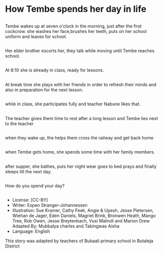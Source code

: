 # How Tembe spends her day in life

##
Tembe wakes up at seven o'clock in
the morning, just after the first
cockcrow.
she washes her face,brushes her
teeth, puts on her school uniform
and leaves for school.

##
Her elder brother
escorts her, they talk
while moving until
Tembe reaches school.

##
At 8:10 she is already in
class, ready for lessons.

##
At break time she plays with her
friends in order to refresh their
minds and also in preparation for
the next lesson.

##
while in class, she
participates fully and
teacher Nabune likes
that.

##
The teacher gives them
time to rest after a long
lesson and Tembe lies
next to the teacher

##
when they wake up, the
helps them cross the
railway and get back
home

##
when Tembe gets home, she spends some time with her
family members.

##
after supper, she
bathes, puts her night
wear goes to bed prays
and finally sleeps till
the next day.

##
How do you spend your day?

##
* License: [CC-BY]
* Writer: Espen Stranger-Johannessen
* Illustration: Sue Kramer, Cathy Feek, Angie & Upesh, Jesse Pietersen, Wiehan de Jager, Eden Daniels, Magriet Brink, Bronwen Heath, Mango Tree, Rob Owen, Jesse Breytenbach, Vusi Malindi and Marion Drew
Adapted By: Mubbalya charles and Tabingwas Aisha
* Language: English

This story was adapted by teachers
of Bubaali primary school in
Butaleja District
